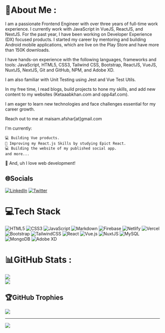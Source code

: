 # 💫About Me :
I am a passionate Frontend Engineer with over three years of full-time work experience. I currently work with JavaScript in VueJS, ReactJS, and NextJS. For the past year, I have been working on Developer Experience (DX) focused products. I started my career by mentoring and building Android mobile applications, which are live on the Play Store and have more than 150K downloads.

I have hands-on experience with the following languages, frameworks and tools: JavaScript, HTML5, CSS3, Tailwind CSS, Bootstrap, ReactJS, VueJS, NuxtJS, NextJS, Git and GitHub, NPM, and Adobe XD.

I am also familiar with Unit Testing using Jest and Vue Test Utils.

In my free time, I read blogs, build projects to hone my skills, and add new content to my websites (Ketaaabkhan.com and opp4af.com).

I am eager to learn new technologies and face challenges essential for my career growth.

Reach out to me at maisam.afshar[at]gmail.com

I'm currently:
```
💻 Building Vue products.
🧲 Improving my React.js Skills by studying Epict React.
💻 Building the website of my published social app.
and more...
```
💛 And, uh I love web development!

## 🌐Socials
[![LinkedIn](https://img.shields.io/badge/LinkedIn-%230077B5.svg?logo=linkedin&logoColor=white)](https://linkedin.com/in/maisam-afshar) [![Twitter](https://img.shields.io/badge/Twitter-%231DA1F2.svg?logo=Twitter&logoColor=white)](https://twitter.com/imaisam) 

# 💻Tech Stack
![HTML5](https://img.shields.io/badge/html5-%23E34F26.svg?style=for-the-badge&logo=html5&logoColor=white) ![CSS3](https://img.shields.io/badge/css3-%231572B6.svg?style=for-the-badge&logo=css3&logoColor=white) ![JavaScript](https://img.shields.io/badge/javascript-%23323330.svg?style=for-the-badge&logo=javascript&logoColor=%23F7DF1E) ![Markdown](https://img.shields.io/badge/markdown-%23000000.svg?style=for-the-badge&logo=markdown&logoColor=white) ![Firebase](https://img.shields.io/badge/firebase-%23039BE5.svg?style=for-the-badge&logo=firebase) ![Netlify](https://img.shields.io/badge/netlify-%23000000.svg?style=for-the-badge&logo=netlify&logoColor=#00C7B7) ![Vercel](https://img.shields.io/badge/vercel-%23000000.svg?style=for-the-badge&logo=vercel&logoColor=white) ![Bootstrap](https://img.shields.io/badge/bootstrap-%23563D7C.svg?style=for-the-badge&logo=bootstrap&logoColor=white) ![TailwindCSS](https://img.shields.io/badge/tailwindcss-%2338B2AC.svg?style=for-the-badge&logo=tailwind-css&logoColor=white) ![React](https://img.shields.io/badge/react-%2320232a.svg?style=for-the-badge&logo=react&logoColor=%2361DAFB) ![Vue.js](https://img.shields.io/badge/vuejs-%2335495e.svg?style=for-the-badge&logo=vuedotjs&logoColor=%234FC08D) ![NuxtJS](https://img.shields.io/badge/Nuxt-black?style=for-the-badge&logo=nuxt.js&logoColor=white) ![MySQL](https://img.shields.io/badge/mysql-%2300f.svg?style=for-the-badge&logo=mysql&logoColor=white) ![MongoDB](https://img.shields.io/badge/MongoDB-%234ea94b.svg?style=for-the-badge&logo=mongodb&logoColor=white) ![Adobe XD](https://img.shields.io/badge/Adobe%20XD-470137?style=for-the-badge&logo=Adobe%20XD&logoColor=#FF61F6)
# 📊GitHub Stats :
![](https://github-readme-stats.vercel.app/api?username=maisamaf&theme=react&hide_border=false&include_all_commits=true&count_private=true)<br/>
![](https://github-readme-streak-stats.herokuapp.com/?user=maisamaf&theme=react&hide_border=false)<br/>

## 🏆GitHub Trophies
![](https://github-profile-trophy.vercel.app/?username=maisamaf&theme=nord&no-frame=false&no-bg=false&margin-w=4)


---
[![](https://visitcount.itsvg.in/api?id=maisamaf&icon=0&color=1)](https://visitcount.itsvg.in)
